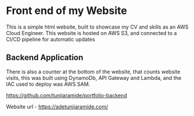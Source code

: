 # Front end of my Website
This is a simple html website, built to showcase my CV and skills as an AWS Cloud Engineer. This website is hosted on AWS S3, and connected to a CI/CD pipeline for automatic updates

## Backend Application
There is also a counter at the bottom of the website, that counts website visits, this was built using DynamoDb, API Gateway and Lambda, and the IAC used to deploy was AWS SAM.

https://github.com/tunjiaramide/portfolio-backend


Website url - https://adetunjiaramide.com/



